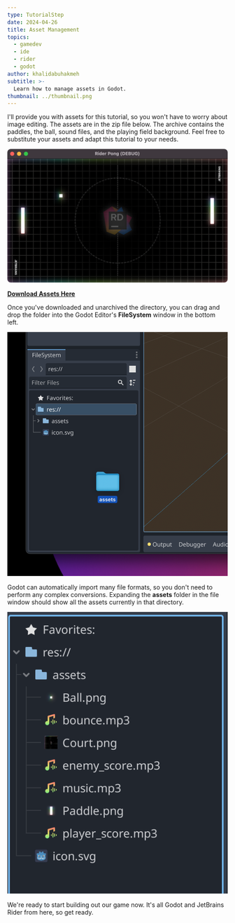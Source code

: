 ```yaml
---
type: TutorialStep
date: 2024-04-26
title: Asset Management
topics:
  - gamedev
  - ide
  - rider
  - godot
author: khalidabuhakmeh
subtitle: >-
  Learn how to manage assets in Godot.
thumbnail: ../thumbnail.png
---
```


I'll provide you with assets for this tutorial, so you won't have to worry about image editing. The assets are in the zip file below. The archive contains the paddles, the ball, sound files, and the playing field background. Feel free to substitute your assets and adapt this tutorial to your needs.

![Pong game assets](../assets/image56.png)

**[Download Assets Here](../assets/assets.zip)**

Once you've downloaded and unarchived the directory, you can drag and drop the folder into the Godot Editor's **FileSystem** window in the bottom left.

![dragging assets folder into FileSystem](../assets/image47.png)

Godot can automatically import many file formats, so you don't need to perform any complex conversions. Expanding the **assets** folder in the file window should show all the assets currently in that directory.

![assets now loaded into FileSystem](../assets/image38.png)

We're ready to start building out our game now. It's all Godot and JetBrains Rider from here, so get ready.
